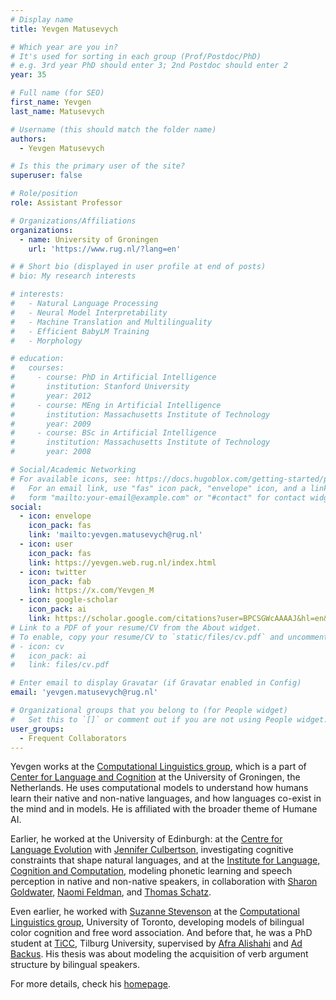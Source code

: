 ```yaml
---
# Display name
title: Yevgen Matusevych

# Which year are you in?
# It's used for sorting in each group (Prof/Postdoc/PhD)
# e.g. 3rd year PhD should enter 3; 2nd Postdoc should enter 2
year: 35

# Full name (for SEO)
first_name: Yevgen 
last_name: Matusevych

# Username (this should match the folder name)
authors:
  - Yevgen Matusevych

# Is this the primary user of the site?
superuser: false

# Role/position
role: Assistant Professor

# Organizations/Affiliations
organizations:
  - name: University of Groningen
    url: 'https://www.rug.nl/?lang=en'

# # Short bio (displayed in user profile at end of posts)
# bio: My research interests 

# interests:
#   - Natural Language Processing
#   - Neural Model Interpretability
#   - Machine Translation and Multilinguality
#   - Efficient BabyLM Training
#   - Morphology

# education:
#   courses:
#     - course: PhD in Artificial Intelligence
#       institution: Stanford University
#       year: 2012
#     - course: MEng in Artificial Intelligence
#       institution: Massachusetts Institute of Technology
#       year: 2009
#     - course: BSc in Artificial Intelligence
#       institution: Massachusetts Institute of Technology
#       year: 2008

# Social/Academic Networking
# For available icons, see: https://docs.hugoblox.com/getting-started/page-builder/#icons
#   For an email link, use "fas" icon pack, "envelope" icon, and a link in the
#   form "mailto:your-email@example.com" or "#contact" for contact widget.
social:
  - icon: envelope
    icon_pack: fas
    link: 'mailto:yevgen.matusevych@rug.nl'
  - icon: user
    icon_pack: fas
    link: https://yevgen.web.rug.nl/index.html
  - icon: twitter
    icon_pack: fab
    link: https://x.com/Yevgen_M
  - icon: google-scholar
    icon_pack: ai
    link: https://scholar.google.com/citations?user=BPCSGWcAAAAJ&hl=en&oi=ao
# Link to a PDF of your resume/CV from the About widget.
# To enable, copy your resume/CV to `static/files/cv.pdf` and uncomment the lines below.
# - icon: cv
#   icon_pack: ai
#   link: files/cv.pdf

# Enter email to display Gravatar (if Gravatar enabled in Config)
email: 'yevgen.matusevych@rug.nl'

# Organizational groups that you belong to (for People widget)
#   Set this to `[]` or comment out if you are not using People widget.
user_groups:
  - Frequent Collaborators
---
```


Yevgen works at the [Computational Linguistics group](https://www.rug.nl/research/clcg/research/cl/?lang=en), which is a part of [Center for Language and Cognition](https://www.rug.nl/research/clcg/) at the University of Groningen, the Netherlands. He uses computational models to understand how humans learn their native and non-native languages, and how languages co-exist in the mind and in models. He is affiliated with the broader theme of Humane AI.

Earlier, he worked at the University of Edinburgh: at the [Centre for Language Evolution](http://www.lel.ed.ac.uk/cle/) with [Jennifer Culbertson](https://jennifer-culbertson.github.io/), investigating cognitive constraints that shape natural languages, and at the [Institute for Language, Cognition and Computation](http://web.inf.ed.ac.uk/ilcc), modeling phonetic learning and speech perception in native and non-native speakers, in collaboration with [Sharon Goldwater](https://homepages.inf.ed.ac.uk/sgwater/), [Naomi Feldman](http://users.umiacs.umd.edu/~nhf/index.html), and [Thomas Schatz](http://thomas.schatz.cogserver.net/).

Even earlier, he worked with [Suzanne Stevenson](http://www.cs.toronto.edu/~suzanne/) at the [Computational Linguistics group](https://www.cs.toronto.edu/compling/), University of Toronto, developing models of bilingual color cognition and free word association. And before that, he was a PhD student at [TiCC](http://www.tilburguniversity.edu/research/institutes-and-research-groups/ticc/), Tilburg University, supervised by [Afra Alishahi](https://ilk.uvt.nl/~aalishah/) and [Ad Backus](https://www.tilburguniversity.edu/webwijs/show/a.m.backus/). His thesis was about modeling the acquisition of verb argument structure by bilingual speakers.


For more details, check his [homepage](https://yevgen.web.rug.nl/index.html).
